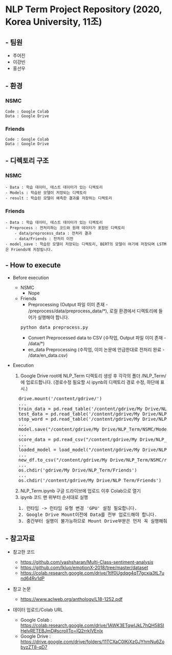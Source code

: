 NLP Term Project Repository (2020, Korea University, 11조)
======================

## - 팀원
- 주어진
- 이강빈
- 홍선우

## - 환경
### NSMC
	Code : Google Colab
	Data : Google Drive
### Friends
	Code : Google Colab
	Data : Google Drive
  
## - 디렉토리 구조
### NSMC
    - Data : 학습 데이터, 테스트 데이터가 있는 디렉토리
    - Models : 학습된 모델이 저장되는 디렉토리
    - result : 학습된 모델이 예측한 결과를 저장하는 디렉토리
### Friends
    - Data : 학습 데이터, 테스트 데이터가 있는 디렉토리
    - Preprocess : 전처리하는 코드와 원래 데이터가 포함된 디렉토리
        - data/preprocess_data : 전처리 결과
        - data/Friends : 전처리 이전
    - model_save : 학습된 모델이 저장되는 디렉토리, BERT의 모델이 여기에 저장되며 LSTM은 Friends에 저장됩니다.

## - How to execute
- Before execution
  - NSMC
    - Nope
  - Friends
    - Preprocessing (Output 파일 이미 존재 - /preprocess/data/preprocess_data/*), 로컬 환경에서 디렉토리에 들어가 실행해야 합니다.
    <pre>
    python data_preprocess.py
    </pre>
    - Convert Preprocessed data to CSV (수작업, Output 파일 이미 존재 - /data/*)
    - en_data Preprocessing (수작업, 이미 논문에 언급한대로 전처리 완료 - /data/en_data.csv)

- Execution
  1. Google Drive root에 NLP_Term 디렉토리 생성 후 각각의 폴더 /NLP_Term/ 에 업로드합니다. (경로수정 필요할 시 ipynb의 디렉토리 경로 수정, 하단에 표시.)
  <pre>
    drive.mount('/content/gdrive/')
    ...
    train_data = pd.read_table('/content/gdrive/My Drive/NLP_Term/NSMC/Data/ratings_train.txt')
    test_data = pd.read_table('/content/gdrive/My Drive/NLP_Term/NSMC/Data/ratings_test.txt')
    stop_word = pd.read_table('/content/gdrive/My Drive/NLP_Term/NSMC/Data/stopword.txt')
    ...
    model.save("/content/gdrive/My Drive/NLP_Term/NSMC/Models/best_model" + str(model_num) + ".h5")
    ...
    score_data = pd.read_csv("/content/gdrive/My Drive/NLP_Term/NSMC/Data/ko_data.csv", encoding='cp949')
    ...
    loaded_model = load_model("/content/gdrive/My Drive/NLP_Term/NSMC/Models/best_model" + str(model_num) + ".h5")
    ...
    new_df.to_csv("/content/gdrive/My Drive/NLP_Term/NSMC/result/solution" + str(i) + ".csv", index=False)
    ...
    os.chdir('gdrive/My Drive/NLP_Term/Friends')
    ...  
    os.chdir('/content/gdrive/My Drive/NLP_Term/Friends')
  </pre>
  2. NLP_Term.ipynb 구글 드라이브에 업로드 이후 Colab으로 열기
  3. ipynb 코드 맨 위부터 순서대로 실행
  <pre>
    1. 런타임 -> 런타임 유형 변경 'GPU' 설정 필요합니다.
    2. Google Drive Mount이전에 Data를 전부 업로드해야 합니다.
    3. 중간부터 실행이 불가능하므로 Mount Drive부분은 먼저 꼭 실행해줘야 합니다.
  </pre>

## - 참고자료
- 참고한 코드
  - https://github.com/yashsharan/Multi-Class-sentiment-analysis
  - https://github.com/lkluo/emotionX-2018/tree/master/dataset
  - https://colab.research.google.com/drive/1tIf0Ugdqg4qT7gcxia3tL7und64Rv1dP
  
- 참고 논문
  - https://www.aclweb.org/anthology/L18-1252.pdf

- 데이터 업로드/Colab URL
  - Google Colab : https://colab.research.google.com/drive/1AWK3ETqwIJkL7hQH58SIHelvRETEBJmD#scrollTo=IQ2rrkIVEnIx
  - Google Drive : https://drive.google.com/drive/folders/11TCXaC0lKjXzGJYhmNu6ZobyzZT8-qD7